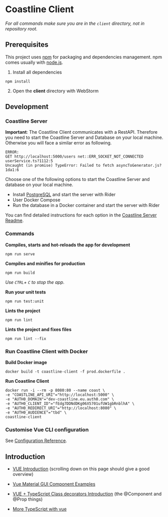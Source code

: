 # Coastline Client

*For all commands make sure you are in the `client` directory, not in repository root.*

## Prerequisites

This project uses [npm](https://www.npmjs.com/) for packaging and dependencies management. npm comes usually with [node.js](https://nodejs.org/en/).

1. Install all dependencies

```
npm install
```

2. Open the **client** directory with WebStorm

## Development

### Coastline Server

**Important**: The Coastline Client communicates with a RestAPI. Therefore you need to start the Coastline Server and Database on your local machine. Otherwise you will face a similar error as following.

```
ERROR:
GET http://localhost:5000/users net::ERR_SOCKET_NOT_CONNECTED  userService.ts?1112:5 
Uncaught (in promise) TypeError: Failed to fetch asyncToGenerator.js?1da1:6
```

Choose one of the following options to start the Coastline Server and database on your local machine.

- Install [PostgreSQL](https://www.postgresql.org/) and start the server with Rider 
- User Docker Compose
- Run the database in a Docker container and start the server with Rider

You can find detailed instructions for each option in the [Coastline Server Readme](../server/README.md).

### Commands

**Compiles, starts and hot-reloads the app for development**

```
npm run serve
```

**Compiles and minifies for production**

```
npm run build
```

*Use `CTRL`+ `C` to stop the app.*

**Run your unit tests**

```
npm run test:unit
```

**Lints  the project**

```
npm run lint
```

**Lints  the project and fixes files**
```
npm run lint --fix
```
### Run Coastline Client with Docker

**Build Docker image**

```
docker build -t coastline-client -f prod.dockerfile .
```

**Run Coastline Client**

```
docker run -i --rm -p 8080:80 --name coast \ 
-e "COASTLINE_API_URI"="http://localhost:5000" \
-e "AUTH0_DOMAIN"="dev-coastline.eu.auth0.com" \
-e "AUTH0_CLIENT_ID"="fEdg7DDNdDKg06X5701ufUW1gbRnblhA" \
-e "AUTH0_REDIRECT_URI"="http://localhost:8080" \
-e "AUTH0_AUDIENCE"="tbd" \
coastline-client
```

### Customise Vue CLI configuration

See [Configuration Reference](https://cli.vuejs.org/config/).

## Introduction

- [VUE Introduction](https://vuejs.org/v2/guide/index.html) (scrolling down on this page should give a good overview)

- [Vue Material GUI Component Examples](https://vuematerial.io/components/button)

- [VUE + TypeScript Class decorators Introduction](https://www.sitepoint.com/class-based-vue-js-typescript/) (the @Component and @Prop things)

- [More TypeScript with vue](https://ordina-jworks.github.io/frontend/2019/03/04/vue-with-typescript.html)